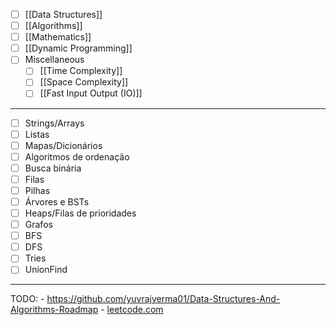 - [ ] [[Data Structures]]
- [ ] [[Algorithms]]
- [ ] [[Mathematics]]
- [ ] [[Dynamic Programming]]
- [ ] Miscellaneous
	- [ ] [[Time Complexity]]
	- [ ] [[Space Complexity]]
	- [ ] [[Fast Input Output (IO)]]

---

- [ ] Strings/Arrays  
- [ ] Listas  
- [ ] Mapas/Dicionários  
- [ ] Algoritmos de ordenação  
- [ ] Busca binária  
- [ ] Filas  
- [ ] Pilhas  
- [ ] Árvores e BSTs  
- [ ] Heaps/Filas de prioridades  
- [ ] Grafos  
- [ ] BFS  
- [ ] DFS  
- [ ] Tries  
- [ ] UnionFind

---


TODO: 
	- https://github.com/yuvrajverma01/Data-Structures-And-Algorithms-Roadmap
	- [leetcode.com](https://leetcode.com)
